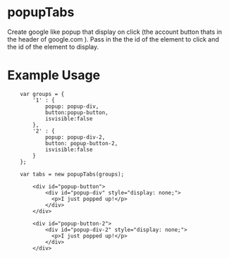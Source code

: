 popupTabs
=========

Create google like popup that display on click (the account button thats in the header of google.com ). Pass in the the id of the element to click and the id of the element to display. 

Example Usage
=============

        var groups = {
            '1' : {
                popup: popup-div,
                button:popup-button,
                isvisible:false
            },
            '2' : {
                popup: popup-div-2,
                button: popup-button-2,
                isvisible:false
            }
        }; 
        
        var tabs = new popupTabs(groups);

            <div id="popup-button">
                <div id="popup-div" style="display: none;">
                  <p>I just popped up!</p>
                </div>
            </div>
            
            <div id="popup-button-2">
                <div id="popup-div-2" style="display: none;">
                  <p>I just popped up!</p>
                </div>
            </div>
